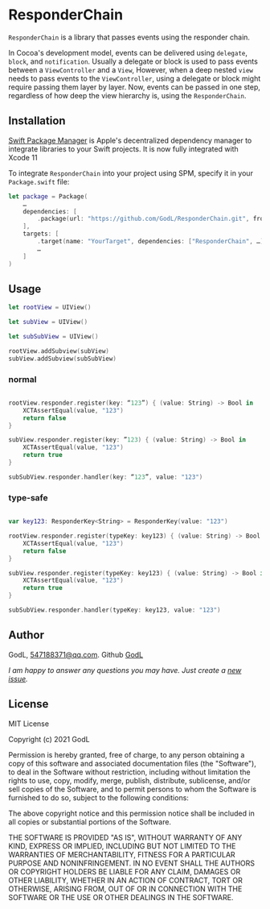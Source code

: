 # ResponderChain

`ResponderChain` is a library that passes events using the responder chain.

In Cocoa's development model, events can be delivered using `delegate`, `block`, and `notification`.
Usually a delegate or block is used to pass events between a `ViewController` and a `View`, However, when a deep nested `view` needs to pass events to the `ViewController`, using a delegate or block might require passing them layer by layer. Now, events can be passed in one step, regardless of how deep the view hierarchy is, using the `ResponderChain`.

## Installation

[Swift Package Manager](https://swift.org/package-manager/) is Apple's decentralized dependency manager to integrate libraries to your Swift projects. It is now fully integrated with Xcode 11

To integrate `ResponderChain` into your project using SPM, specify it in your `Package.swift` file:

```swift
let package = Package(
    …
    dependencies: [
        .package(url: "https://github.com/GodL/ResponderChain.git", from: "1.0.0"),
    ],
    targets: [
        .target(name: "YourTarget", dependencies: ["ResponderChain", …])
        …
    ]
)
```

## Usage

```swift
let rootView = UIView()

let subView = UIView()

let subSubView = UIView()

rootView.addSubview(subView)
subView.addSubview(subSubView)

```
### normal

```swift

rootView.responder.register(key: “123”) { (value: String) -> Bool in
    XCTAssertEqual(value, "123")
    return false
}

subView.responder.register(key: ”123) { (value: String) -> Bool in
    XCTAssertEqual(value, "123")
    return true
}

subSubView.responder.handler(key: “123”, value: "123")
```

### type-safe

```swift

var key123: ResponderKey<String> = ResponderKey(value: "123")

rootView.responder.register(typeKey: key123) { (value: String) -> Bool in
    XCTAssertEqual(value, "123")
    return false
}

subView.responder.register(typeKey: key123) { (value: String) -> Bool in
    XCTAssertEqual(value, "123")
    return true
}

subSubView.responder.handler(typeKey: key123, value: "123")
```
## Author

GodL, 547188371@qq.com. Github [GodL](https://github.com/GodL)

*I am happy to answer any questions you may have. Just create a [new issue](https://github.com/GodL/ResponderChain/issues/new).*

## License

MIT License

Copyright (c) 2021 GodL

Permission is hereby granted, free of charge, to any person obtaining a copy
of this software and associated documentation files (the "Software"), to deal
in the Software without restriction, including without limitation the rights
to use, copy, modify, merge, publish, distribute, sublicense, and/or sell
copies of the Software, and to permit persons to whom the Software is
furnished to do so, subject to the following conditions:

The above copyright notice and this permission notice shall be included in all
copies or substantial portions of the Software.

THE SOFTWARE IS PROVIDED "AS IS", WITHOUT WARRANTY OF ANY KIND, EXPRESS OR
IMPLIED, INCLUDING BUT NOT LIMITED TO THE WARRANTIES OF MERCHANTABILITY,
FITNESS FOR A PARTICULAR PURPOSE AND NONINFRINGEMENT. IN NO EVENT SHALL THE
AUTHORS OR COPYRIGHT HOLDERS BE LIABLE FOR ANY CLAIM, DAMAGES OR OTHER
LIABILITY, WHETHER IN AN ACTION OF CONTRACT, TORT OR OTHERWISE, ARISING FROM,
OUT OF OR IN CONNECTION WITH THE SOFTWARE OR THE USE OR OTHER DEALINGS IN THE
SOFTWARE.
